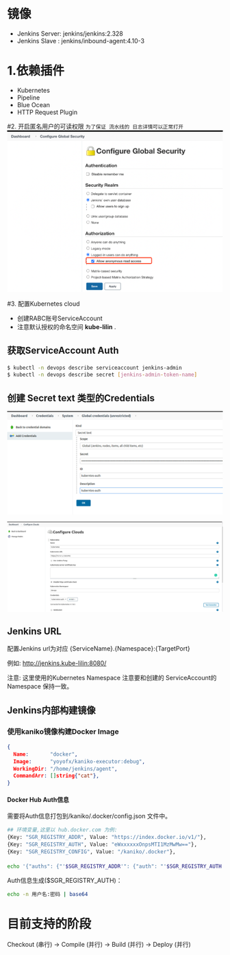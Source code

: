 # 镜像
* Jenkins Server:  jenkins/jenkins:2.328
* Jenkins Slave :  jenkins/inbound-agent:4.10-3

# 1.依赖插件
* Kubernetes
* Pipeline
* Blue Ocean
* HTTP Request Plugin

#2. 开启匿名用户的可读权限
``为了保证 流水线的 日志详情可以正常打开
``
![img.png](images/img.png)

#3. 配置Kubernetes cloud
* 创建RABC账号ServiceAccount
* 注意默认授权的命名空间 **kube-lilin** .
## 获取ServiceAccount Auth
```bash
$ kubectl -n devops describe serviceaccount jenkins-admin
$ kubectl -n devops describe secret [jenkins-admin-token-name]
```
## 创建 Secret text 类型的Credentials
![img_1.png](images/img_1.png)

![img_2.png](images/img_2.png)

## Jenkins URL
配置Jenkins url为对应 {ServiceName}.{Namespace}:{TargetPort}

例如:  http://jenkins.kube-lilin:8080/

注意: 这里使用的Kubernetes Namespace 注意要和创建的 ServiceAccount的 Namespace 保持一致。


## Jenkins内部构建镜像
### 使用kaniko镜像构建Docker Image
```json
{
  Name:       "docker",
  Image:      "yoyofx/kaniko-executor:debug",
  WorkingDir: "/home/jenkins/agent",
  CommandArr: []string{"cat"},
}
```
#### Docker Hub Auth信息
需要将Auth信息打包到/kaniko/.docker/config.json 文件中。
```bash
## 环境变量,这里以 hub.docker.com 为例:
{Key: "SGR_REGISTRY_ADDR", Value: "https://index.docker.io/v1/"},
{Key: "SGR_REGISTRY_AUTH", Value: "eWxxxxxxOnpsMTI1MzMwMw=="},
{Key: "SGR_REGISTRY_CONFIG", Value: "/kaniko/.docker"},

echo '{"auths": {"'$SGR_REGISTRY_ADDR'": {"auth": "'$SGR_REGISTRY_AUTH'"}}}' > $SGR_REGISTRY_CONFIG/config.json

```
Auth信息生成($SGR_REGISTRY_AUTH)：
```bash
echo -n 用户名:密码 | base64
```

# 目前支持的阶段
Checkout (串行) -> Compile (并行) -> Build (并行) -> Deploy (并行)